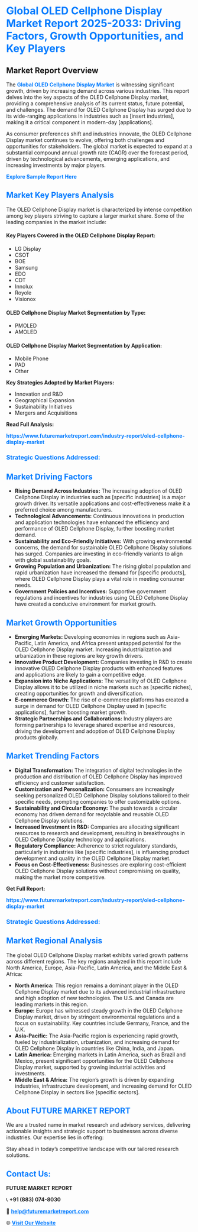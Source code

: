 <h1 style="color: #007BFF;">Global OLED Cellphone Display Market Report 2025-2033: Driving Factors, Growth Opportunities, and Key Players</h1>

<section id="overview">
<h2>Market Report Overview</h2>
<p>The <a href="https://www.futuremarketreport.com/industry-report/oled-cellphone-display-market" style="color: #007BFF; text-decoration: none;"><strong>Global OLED Cellphone Display Market</strong></a> is witnessing significant growth, driven by increasing demand across various industries. This report delves into the key aspects of the OLED Cellphone Display market, providing a comprehensive analysis of its current status, future potential, and challenges. The demand for OLED Cellphone Display has surged due to its wide-ranging applications in industries such as [insert industries], making it a critical component in modern-day [applications].</p>
<p>As consumer preferences shift and industries innovate, the OLED Cellphone Display market continues to evolve, offering both challenges and opportunities for stakeholders. The global market is expected to expand at a substantial compound annual growth rate (CAGR) over the forecast period, driven by technological advancements, emerging applications, and increasing investments by major players.</p>
</section>

<section id="overview">
<p><a href="https://www.futuremarketreport.com/request-sample/reportId=81557" style="color: #007BFF; text-decoration: none;"><strong>Explore Sample Report Here</strong></a></p>
</section>

<section id="key-players">
<h2 style="color: #007BFF;">Market Key Players Analysis</h2>
<p>The OLED Cellphone Display market is characterized by intense competition among key players striving to capture a larger market share. Some of the leading companies in the market include:</p>
<h4>Key Players Covered in the OLED Cellphone Display Report:</h4>
<ul><li>LG Display</li><li>CSOT</li><li>BOE</li><li>Samsung</li><li>EDO</li><li>CDT</li><li>Innolux</li><li>Royole</li><li>Visionox</li></ul>
<h4>OLED Cellphone Display Market Segmentation by Type:</h4>
<ul><li>PMOLED</li><li>AMOLED</li></ul>

<h4>OLED Cellphone Display Market Segmentation by Application:</h4>
<ul><li>Mobile Phone</li><li>PAD</li><li>Other</li></ul>
<p><strong>Key Strategies Adopted by Market Players:</strong></p>
<ul>
<li>Innovation and R&D</li>
<li>Geographical Expansion</li>
<li>Sustainability Initiatives</li>
<li>Mergers and Acquisitions</li>
</ul>
</section>

<section>
<p><strong>Read Full Analysis: </strong></p><a href="https://www.futuremarketreport.com/industry-report/oled-cellphone-display-market" style="color: #007BFF; text-decoration: none;"><strong>https://www.futuremarketreport.com/industry-report/oled-cellphone-display-market</strong></a>
<h3 style="color: #007BFF;">Strategic Questions Addressed:</h3>
</section>

<section id="driving-factors">
<h2 style="color: #007BFF;">Market Driving Factors</h2>
<ul>
<li><strong>Rising Demand Across Industries:</strong> The increasing adoption of OLED Cellphone Display in industries such as [specific industries] is a major growth driver. Its versatile applications and cost-effectiveness make it a preferred choice among manufacturers.</li>
<li><strong>Technological Advancements:</strong> Continuous innovations in production and application technologies have enhanced the efficiency and performance of OLED Cellphone Display, further boosting market demand.</li>
<li><strong>Sustainability and Eco-Friendly Initiatives:</strong> With growing environmental concerns, the demand for sustainable OLED Cellphone Display solutions has surged. Companies are investing in eco-friendly variants to align with global sustainability goals.</li>
<li><strong>Growing Population and Urbanization:</strong> The rising global population and rapid urbanization have increased the demand for [specific products], where OLED Cellphone Display plays a vital role in meeting consumer needs.</li>
<li><strong>Government Policies and Incentives:</strong> Supportive government regulations and incentives for industries using OLED Cellphone Display have created a conducive environment for market growth.</li>
</ul>
</section>

<section id="growth-opportunities">
<h2 style="color: #007BFF;">Market Growth Opportunities</h2>
<ul>
<li><strong>Emerging Markets:</strong> Developing economies in regions such as Asia-Pacific, Latin America, and Africa present untapped potential for the OLED Cellphone Display market. Increasing industrialization and urbanization in these regions are key growth drivers.</li>
<li><strong>Innovative Product Development:</strong> Companies investing in R&D to create innovative OLED Cellphone Display products with enhanced features and applications are likely to gain a competitive edge.</li>
<li><strong>Expansion into Niche Applications:</strong> The versatility of OLED Cellphone Display allows it to be utilized in niche markets such as [specific niches], creating opportunities for growth and diversification.</li>
<li><strong>E-commerce Growth:</strong> The rise of e-commerce platforms has created a surge in demand for OLED Cellphone Display used in [specific applications], further boosting market growth.</li>
<li><strong>Strategic Partnerships and Collaborations:</strong> Industry players are forming partnerships to leverage shared expertise and resources, driving the development and adoption of OLED Cellphone Display products globally.</li>
</ul>
</section>

<section id="trending-factors">
<h2 style="color: #007BFF;">Market Trending Factors</h2>
<ul>
<li><strong>Digital Transformation:</strong> The integration of digital technologies in the production and distribution of OLED Cellphone Display has improved efficiency and customer satisfaction.</li>
<li><strong>Customization and Personalization:</strong> Consumers are increasingly seeking personalized OLED Cellphone Display solutions tailored to their specific needs, prompting companies to offer customizable options.</li>
<li><strong>Sustainability and Circular Economy:</strong> The push towards a circular economy has driven demand for recyclable and reusable OLED Cellphone Display solutions.</li>
<li><strong>Increased Investment in R&D:</strong> Companies are allocating significant resources to research and development, resulting in breakthroughs in OLED Cellphone Display technology and applications.</li>
<li><strong>Regulatory Compliance:</strong> Adherence to strict regulatory standards, particularly in industries like [specific industries], is influencing product development and quality in the OLED Cellphone Display market.</li>
<li><strong>Focus on Cost-Effectiveness:</strong> Businesses are exploring cost-efficient OLED Cellphone Display solutions without compromising on quality, making the market more competitive.</li>
</ul>
</section>

<section>
<p><strong>Get Full Report: </strong></p><a href="https://www.futuremarketreport.com/industry-report/oled-cellphone-display-market" style="color: #007BFF; text-decoration: none;"><strong>https://www.futuremarketreport.com/industry-report/oled-cellphone-display-market</strong></a>
<h3 style="color: #007BFF;">Strategic Questions Addressed:</h3>
</section>


<section id="regional-analysis">
<h2 style="color: #007BFF;">Market Regional Analysis</h2>
<p>The global OLED Cellphone Display market exhibits varied growth patterns across different regions. The key regions analyzed in this report include North America, Europe, Asia-Pacific, Latin America, and the Middle East & Africa:</p>
<ul>
<li><strong>North America:</strong> This region remains a dominant player in the OLED Cellphone Display market due to its advanced industrial infrastructure and high adoption of new technologies. The U.S. and Canada are leading markets in this region.</li>
<li><strong>Europe:</strong> Europe has witnessed steady growth in the OLED Cellphone Display market, driven by stringent environmental regulations and a focus on sustainability. Key countries include Germany, France, and the U.K.</li>
<li><strong>Asia-Pacific:</strong> The Asia-Pacific region is experiencing rapid growth, fueled by industrialization, urbanization, and increasing demand for OLED Cellphone Display in countries like China, India, and Japan.</li>
<li><strong>Latin America:</strong> Emerging markets in Latin America, such as Brazil and Mexico, present significant opportunities for the OLED Cellphone Display market, supported by growing industrial activities and investments.</li>
<li><strong>Middle East & Africa:</strong> The region’s growth is driven by expanding industries, infrastructure development, and increasing demand for OLED Cellphone Display in sectors like [specific sectors].</li>
</ul>
</section>

<footer>
<h2 style="color: #007BFF;">About FUTURE MARKET REPORT</h2>
<p>We are a trusted name in market research and advisory services, delivering actionable insights and strategic support to businesses across diverse industries. Our expertise lies in offering:</p>

<p>Stay ahead in today’s competitive landscape with our tailored research solutions.</p>

<h2 style="color: #007BFF;">Contact Us:</h2>
<p><strong>FUTURE MARKET REPORT</strong></p>
<p>📞 <strong>+91 (883) 074-8030</strong></p>
<p>📧 <strong><a href="mailto:help@futuremarketreport.com" style="color: #007BFF;">help@futuremarketreport.com</a></strong></p>
<p>🌐 <strong><a href="https://www.futuremarketreport.com/" style="color: #007BFF;">Visit Our Website</a></strong></p>
</footer>
